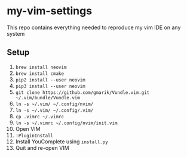 # my-vim-settings

This repo contains everything needed to reproduce my vim IDE on any system

## Setup

1. `brew install neovim`
1. `brew install cmake`
1. `pip2 install --user neovim`
1. `pip3 install --user neovim`
1. `git clone https://github.com/gmarik/Vundle.vim.git ~/.vim/bundle/Vundle.vim`
1. `ln -s ~/.vim/ ~/.config/nvim/`
1. `ln -s ~/.vim/ ~/.config/.vim/`
1. `cp .vimrc ~/.vimrc`
1. `ln -s ~/.vimrc ~/.config/nvim/init.vim`
1. Open VIM
1. `:PluginInstall`
1. Install YouComplete using `install.py`
1. Quit and re-open VIM

